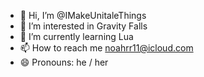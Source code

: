 - 👋 Hi, I’m @IMakeUnitaleThings
- 👀 I’m interested in Gravity Falls
- 🌱 I’m currently learning Lua
- 📫 How to reach me noahrr11@icloud.com
- 😄 Pronouns: he / her

<!---
IMakeUnitaleThings/IMakeUnitaleThings is a ✨ special ✨ repository because its `README.md` (this file) appears on your GitHub profile.
You can click the Preview link to take a look at your changes.
--->
